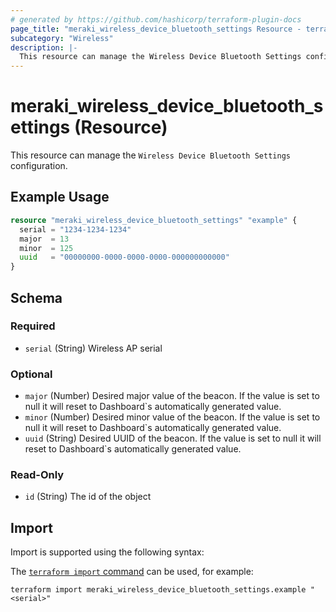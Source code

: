```yaml
---
# generated by https://github.com/hashicorp/terraform-plugin-docs
page_title: "meraki_wireless_device_bluetooth_settings Resource - terraform-provider-meraki"
subcategory: "Wireless"
description: |-
  This resource can manage the Wireless Device Bluetooth Settings configuration.
---
```


# meraki_wireless_device_bluetooth_settings (Resource)

This resource can manage the `Wireless Device Bluetooth Settings` configuration.

## Example Usage

```terraform
resource "meraki_wireless_device_bluetooth_settings" "example" {
  serial = "1234-1234-1234"
  major  = 13
  minor  = 125
  uuid   = "00000000-0000-0000-0000-000000000000"
}
```

<!-- schema generated by tfplugindocs -->
## Schema

### Required

- `serial` (String) Wireless AP serial

### Optional

- `major` (Number) Desired major value of the beacon. If the value is set to null it will reset to Dashboard`s automatically generated value.
- `minor` (Number) Desired minor value of the beacon. If the value is set to null it will reset to Dashboard`s automatically generated value.
- `uuid` (String) Desired UUID of the beacon. If the value is set to null it will reset to Dashboard`s automatically generated value.

### Read-Only

- `id` (String) The id of the object

## Import

Import is supported using the following syntax:

The [`terraform import` command](https://developer.hashicorp.com/terraform/cli/commands/import) can be used, for example:

```shell
terraform import meraki_wireless_device_bluetooth_settings.example "<serial>"
```
